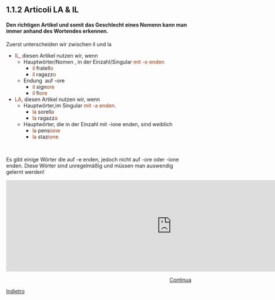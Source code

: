 <p>&nbsp;</p>
<h2>1.1.2 Articoli LA &amp; IL</h2>
<h4>Den richtigen Artikel und somit das Geschlecht eines Nomenn kann man immer anhand des Wortendes erkennen.</h4>
<p>Zuerst unterscheiden wir zwischen il und la</p>
<ul>
<li><span style="color: #993300;">IL</span>, diesen Artikel nutzen wir, wenn<br />
<ul>
<li>Hauptw&ouml;rter/Nomen , in der Einzahl/Singular <span style="color: #993300;">mit -o enden</span>
<ul>
<li><span style="color: #993300;">il</span> fratell<span style="color: #993300;">o</span></li>
<li><span style="color: #993300;">il</span> ragazz<span style="color: #993300;">o</span></li>
</ul>
</li>
<li>Endung&nbsp; auf -ore
<ul>
<li><span style="color: #993300;">il</span> sign<span style="color: #993300;">ore</span></li>
<li><span style="color: #993300;">il</span> fi<span style="color: #993300;">ore</span></li>
</ul>
</li>
</ul>
</li>
<li><span style="color: #993300;">LA</span>, diesen Artikel nutzen wir, wenn
<ul>
<li>Hauptw&ouml;rter,im Singular <span style="color: #993300;">mit -a enden</span>.
<ul>
<li><span style="color: #993300;">la</span> sorell<span style="color: #993300;">a</span></li>
<li><span style="color: #993300;">la</span> ragazz<span style="color: #993300;">a</span></li>
</ul>
</li>
<li>Hauptw&ouml;rter, die in der Einzahl mit -ione enden, sind weiblich
<ul>
<li><span style="color: #993300;">la </span>pens<span style="color: #993300;">ione</span></li>
<li><span style="color: #993300;">la</span> staz<span style="color: #993300;">ione</span></li>
</ul>
</li>
</ul>
</li>
</ul>
<p>&nbsp;</p>
<p>Es gibt einige W&ouml;rter die auf -e enden, jedoch nicht auf -ore oder -ione enden. Diese W&ouml;rter sind unregelm&auml;&szlig;ig und m&uuml;ssen man auswendig gelernt werden!</p>

<iframe src="https://h5p.org/h5p/embed/402111" width="899" height="249" frameborder="0" allowfullscreen="allowfullscreen"></iframe><script src="https://h5p.org/sites/all/modules/h5p/library/js/h5p-resizer.js" charset="UTF-8"></script>


<p>
<a style="float:right;" href="alfabeto3.html">Continua</a>
</p>
<div style="clear:both;">  </div><p>
<a style="float:left;" href="alfabeto.html">Indietro</a>
</p>
<div style="clear:both;">  </div>
<p>

